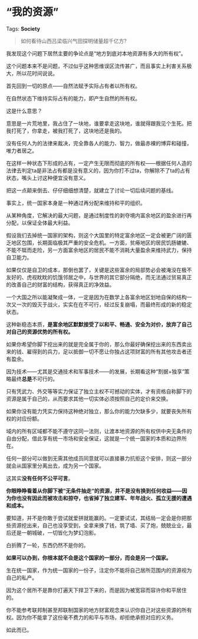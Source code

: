 # “我的资源”

Tags: **Society**

> 如何看待山西吕梁临兴气田探明储量超千亿方?



我发现这个问题下居然主要的争论点是“地方到底对本地资源有多大的所有权”。

这个问题本来不是问题，不过似乎这种思维误区流传甚广，而且事实上利害关系极大，所以花时间说说。

首先回到一切的原点——自然法赋予实际占有者以所有权。

在自然状态下维持实际占有的能力，即产生自然的所有权。

这是什么意思？

意思是一片荒地里，我占住了一块地，谁要拿走这块地，谁就得跟我见个生死。把我打死了，你拿走，被我打死了，这块地还是我的。

没有任何人为的法律来裁决，完全靠各人的能力、智力，做最赤裸的博弈和碰撞，唯力者居之。

在这样一种状态下形成的占有，一定产生无限而彻底的所有权——根据任何人造的法律去判定ta是非法占有都是没有意义的，因为你打不过ta，你解除不了ta的占有状态，嘴头上讨这种便宜没有意义。

把这一点颠来倒去、仔仔细细想清楚，就建立了讨论一切后续问题的基线。

事实上，统一国家本身是一种通过再分配来维持和平的组织。

从某种角度，它解决的最大问题，是通过制度性的剥夺境内富余地区的盈余进行再分配，以保证全体最大利益。

假设我们去掉统一国家的架构，则这个大国里的特定富余地区一定会被更广阔的匮乏地区包围，长期面临极其严重的安全危机。一方面，贫瘠地区的居民饥肠辘辘、不能不铤而走险，另一方面富余地区的居民不能不消耗大量盈余来维持武力，保持自卫能力。

如果仅仅是自卫的成本，那倒也罢了，关键是这些富余的局部势必会被淹没在极不友好的、虎视眈眈的饥饿邻居之中，与世界的其它部分隔绝，而无法通过贸易真正的改善自己的财富的结构，获得真正的净效益。

一个大国之所以能凝聚成一体，一定是因为在数学上各富余地区划地自保的结构一次又一次的毁灭于战火，实实在在不可行，经过反复崩塌，而最终形成的新的稳定状态。

这种新稳态本质，**是富余地区默默接受了以和平、畅通、安全为对价，放弃了自己对自己的资源优势的所有权。**

如果你希望你脚下挖出来的就是完全属于你的，那么你最好确保挖出来的东西卖出来的钱、雇得到的兵力，足以抵御一切不愿让你独占这项财富的所有其他攻击者还有盈余。

因为技术——尤其是交通技术和军事技术——的发展，长期看这种“割据+独享”策略最终**总是**不可行的。

只有凭武力、外交等等实力保证了独立主权不可撼动的实体，才有资格自称脚下的资源是属于自己的，从而要求其他一切实体必须按照自己的定价来交换。

如果你没有能力凭实力保持这种绝对独立，那么你的能力欠缺多少，就要丧失所有权的对应份额。

域内的所有区域都不能不遵守这同一法则，让渡本地资源的所有权供中央无条件的自由分配，借此享有统一市场和安全保证，这就是一个统一国家的本质和边界所在。

任何一部分可以做到无需其他成员同意就可以直接暴力抗拒这个安排，则这一部分就会从国家里分离出去，成为另一个国家。

这其实**没有任何不公平可言**。

**你眼睁睁看着从你脚下被“无条件抽走“的资源，并不是没有换到任何收益——因为你也没有因此而被攻击和掠夺，也省掉了独立建军、年年战火、孤立无援的遭遇和成本。**

要知道，并不是你敢于尝试就爱拼就能赢的。一定要试试，其结局一定会是你把那些资源挖出来，自己也没享受到，全拿来换了钱，筑了墙、买了炮，兢兢业业，最后还是一朝城破，一切皆化为梦幻泡影。

白折腾了一轮，东西仍然不是你的。

**如果可以办到，你根本就不会是这个国家的一部分，而会是另一个国家。**

生在统一国家，作为统一国家的一份子，注定你不能将自己居所范围内的资源视为自己的私产。

因为这个居所不是靠你打遍天下捍卫下来的，而是因为被宽容而容许你和平居住的。

你不能参考联邦制甚至邦联制国家的地方财富观念来认识你自己对这些资源的所有权。因为你不能拿了这份毫不费力的和平与市场，却拒绝承担对应的义务。

如此而已。




